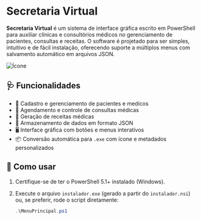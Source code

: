# Secretaria Virtual

**Secretaria Virtual** é um sistema de interface gráfica escrito em PowerShell para auxiliar clínicas e consultórios médicos no gerenciamento de pacientes, consultas e receitas. O software é projetado para ser simples, intuitivo e de fácil instalação, oferecendo suporte a múltiplos menus com salvamento automático em arquivos JSON.

![Ícone](icone.ico)

## 🩺 Funcionalidades

- 🧑 Cadastro e gerenciamento de pacientes e medicos  
- 🩻 Agendamento e controle de consultas médicas  
- 💊 Geração de receitas médicas  
- 📁 Armazenamento de dados em formato JSON  
- 🖥️ Interface gráfica com botões e menus interativos  
- 📦 Conversão automática para `.exe` com ícone e metadados personalizados

## 🚀 Como usar

1. Certifique-se de ter o PowerShell 5.1+ instalado (Windows).
2. Execute o arquivo `instalador.exe` (gerado a partir do `instalador.nsi`) ou, se preferir, rode o script diretamente:

   ```powershell
   .\MenuPrincipal.ps1
